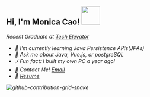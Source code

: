<h2> Hi, I'm Monica Cao! <img src="https://media.giphy.com/media/mGcNjsfWAjY5AEZNw6/giphy.gif" width="50"></h2>
<p><em>Recent Graduate at <a href="https://www.techelevator.com/">Tech Elevator</a>


- 🌱 I’m currently learning Java Persistence APIs(JPAs)
- 💬 Ask me about Java, Vue.js, or postgreSQL
- ⚡ Fun fact: I built my own PC a year ago!
- 💼 Contact Me! [Email](mailto:monicacao30@gmail.com)
-  :page_facing_up: [Resume](https://drive.google.com/file/d/1fcyhkVj6Y3M-xVUL7QNq6O1XvtqVC1St/view?usp=sharing)


![github-contribution-grid-snake](https://user-images.githubusercontent.com/115948683/204420624-22af2847-5e73-4a8e-9272-94fcecaf10dd.svg)
